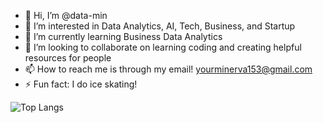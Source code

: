 - 👋 Hi, I’m @data-min
- 👀 I’m interested in Data Analytics, AI, Tech, Business, and Startup
- 🌱 I’m currently learning Business Data Analytics
- 💞️ I’m looking to collaborate on learning coding and creating helpful resources for people
- 📫 How to reach me is through my email! yourminerva153@gmail.com
- ⚡ Fun fact: I do ice skating!

<!---
data-min/data-min is a ✨ special ✨ repository because its `README.md` (this file) appears on your GitHub profile.
You can click the Preview link to take a look at your changes.
--->

![Top Langs](https://github-readme-stats.vercel.app/api/top-langs/?username=data-min&layout=compact)
